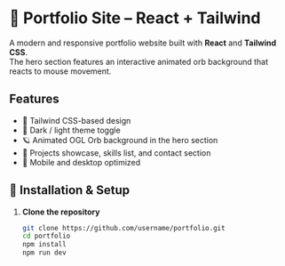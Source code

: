 # 🌌 Portfolio Site – React + Tailwind

A modern and responsive portfolio website built with **React** and **Tailwind CSS**.  
The hero section features an interactive animated orb background that reacts to mouse movement.

## Features

- 🎨 Tailwind CSS-based design
- 🌙 Dark / light theme toggle
- 🪐 Animated OGL Orb background in the hero section
- 📂 Projects showcase, skills list, and contact section
- 📱 Mobile and desktop optimized

## 🚀 Installation & Setup

1. **Clone the repository**

   ```bash
   git clone https://github.com/username/portfolio.git
   cd portfolio
   npm install
   npm run dev
